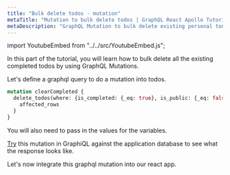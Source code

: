 ```yaml
---
title: "Bulk delete todos - mutation"
metaTitle: "Mutation to bulk delete todos | GraphQL React Apollo Tutorial"
metaDescription: "GraphQL Mutation to bulk delete existing personal todos. Try the mutation in GraphiQL, passing the Authorization token to perform bulk operations"
---
```


import YoutubeEmbed from "../../src/YoutubeEmbed.js";

<YoutubeEmbed link="https://www.youtube.com/embed/V9FZ7RTON14" />

In this part of the tutorial, you will learn how to bulk delete all the existing completed todos by using GraphQL Mutations.

Let's define a graphql query to do a mutation into todos.

```graphql
mutation clearCompleted {
  delete_todos(where: {is_completed: {_eq: true}, is_public: {_eq: false}}) {
    affected_rows
  }
}
```

You will also need to pass in the values for the variables.

[Try](https://learn.hasura.io/graphql/graphiql) this mutation in GraphiQL against the application database to see what the response looks like.

Let's now integrate this graphql mutation into our react app.